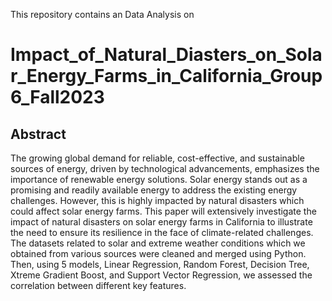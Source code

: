 
This repository contains an Data Analysis on 
# Impact_of_Natural_Diasters_on_Solar_Energy_Farms_in_California_Group6_Fall2023



## Abstract
The growing global demand for reliable, cost-effective, and sustainable sources of energy, driven by technological advancements, emphasizes the importance of renewable energy solutions. Solar energy stands out as a promising and readily available energy to address the existing energy challenges. However, this is highly impacted by natural disasters which could affect solar energy farms.
This paper will extensively investigate the impact of natural disasters on solar energy farms in California to illustrate the need to ensure its resilience in the face of climate-related challenges. The datasets related to solar and extreme weather conditions which we obtained from various sources were cleaned and merged using Python. Then, using 5 models, Linear Regression, Random Forest, Decision Tree, Xtreme Gradient Boost, and Support Vector Regression, we assessed the correlation between different key features.
